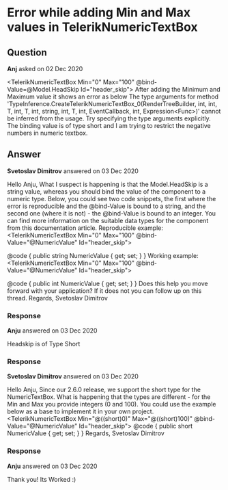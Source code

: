 # Error while adding Min and Max values in TelerikNumericTextBox

## Question

**Anj** asked on 02 Dec 2020

<TelerikNumericTextBox Min="0" Max="100" @bind-Value=@Model.HeadSkip Id="header_skip"></TelerikNumericTextBox> After adding the Minimum and Maximum value it shows an error as below The type arguments for method 'TypeInference.CreateTelerikNumericTextBox_0<T>(RenderTreeBuilder, int, int, T, int, T, int, string, int, T, int, EventCallback<T>, int, Expression<Func<T>>)' cannot be inferred from the usage. Try specifying the type arguments explicitly. The binding value is of type short and I am trying to restrict the negative numbers in numeric textbox.

## Answer

**Svetoslav Dimitrov** answered on 03 Dec 2020

Hello Anju, What I suspect is happening is that the Model.HeadSkip is a string value, whereas you should bind the value of the component to a numeric type. Below, you could see two code snippets, the first where the error is reproducible and the @bind-Value is bound to a string, and the second one (where it is not) - the @bind-Value is bound to an integer. You can find more information on the suitable data types for the component from this documentation article. Reproducible example: <TelerikNumericTextBox Min="0" Max="100" @bind-Value="@NumericValue" Id="header_skip"></TelerikNumericTextBox>

@code { public string NumericValue { get; set; } } Working example: <TelerikNumericTextBox Min="0" Max="100" @bind-Value="@NumericValue" Id="header_skip"></TelerikNumericTextBox>

@code { public int NumericValue { get; set; } } Does this help you move forward with your application? If it does not you can follow up on this thread. Regards, Svetoslav Dimitrov

### Response

**Anju** answered on 03 Dec 2020

Headskip is of Type Short

### Response

**Svetoslav Dimitrov** answered on 03 Dec 2020

Hello Anju, Since our 2.6.0 release, we support the short type for the NumericTextBox. What is happening that the types are different - for the Min and Max you provide integers (0 and 100). You could use the example below as a base to implement it in your own project. <TelerikNumericTextBox Min="@((short)0)" Max="@((short)100)" @bind-Value="@NumericValue" Id="header_skip"> </TelerikNumericTextBox> @code {
public short NumericValue { get; set; }
} Regards, Svetoslav Dimitrov

### Response

**Anju** answered on 03 Dec 2020

Thank you! Its Worked :)
